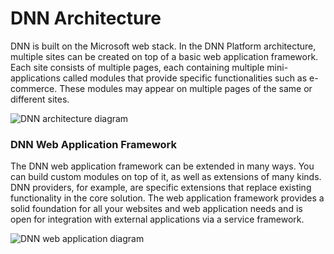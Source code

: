 # DNN Architecture

DNN is built on the Microsoft web stack. In the DNN Platform architecture, multiple sites can be created on top of a basic web application framework. Each site consists of multiple pages, each containing multiple mini-applications called modules that provide specific functionalities such as e-commerce. These modules may appear on multiple pages of the same or different sites.

![](http://www.dnnsoftware.com/portals/0/Images/DNN/system_architecture.png "DNN architecture diagram")

### DNN Web Application Framework ###
The DNN web application framework can be extended in many ways. You can build custom modules on top of it, as well as extensions of many kinds. DNN providers, for example, are specific extensions that replace existing functionality in the core solution. The web application framework provides a solid foundation for all your websites and web application needs and is open for integration with external applications via a service framework.

![](http://www.dnnsoftware.com/portals/0/Images/DNN/web_application_framework.png "DNN web application diagram")
